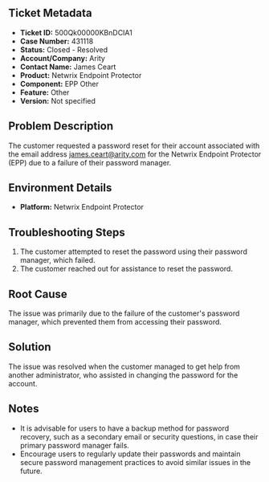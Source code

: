 ## Ticket Metadata
- **Ticket ID:** 500Qk00000KBnDCIA1
- **Case Number:** 431118
- **Status:** Closed - Resolved
- **Account/Company:** Arity
- **Contact Name:** James Ceart
- **Product:** Netwrix Endpoint Protector
- **Component:** EPP Other
- **Feature:** Other
- **Version:** Not specified

## Problem Description
The customer requested a password reset for their account associated with the email address [james.ceart@arity.com](mailto:james.ceart@arity.com) for the Netwrix Endpoint Protector (EPP) due to a failure of their password manager.

## Environment Details
- **Platform:** Netwrix Endpoint Protector

## Troubleshooting Steps
1. The customer attempted to reset the password using their password manager, which failed.
2. The customer reached out for assistance to reset the password.

## Root Cause
The issue was primarily due to the failure of the customer's password manager, which prevented them from accessing their password.

## Solution
The issue was resolved when the customer managed to get help from another administrator, who assisted in changing the password for the account.

## Notes
- It is advisable for users to have a backup method for password recovery, such as a secondary email or security questions, in case their primary password manager fails.
- Encourage users to regularly update their passwords and maintain secure password management practices to avoid similar issues in the future.
